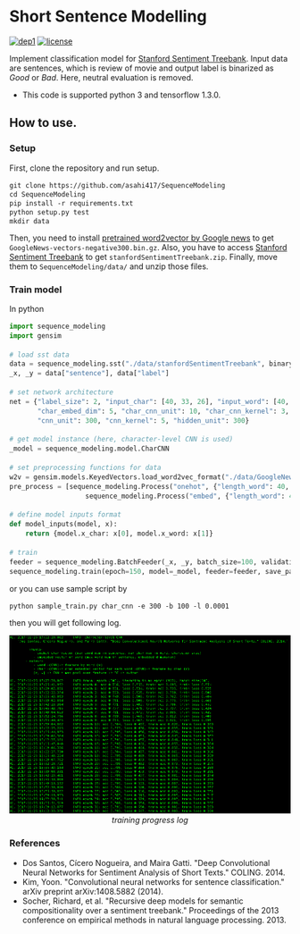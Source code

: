 # Short Sentence Modelling
[![dep1](https://img.shields.io/badge/Tensorflow-1.3+-blue.svg)](https://www.tensorflow.org/)
[![license](https://img.shields.io/badge/License-MIT-brightgreen.svg)](https://github.com/asahi417/SequenceModeling/blob/master/LICENSE)

Implement classification model for [Stanford Sentiment Treebank](https://nlp.stanford.edu/sentiment/index.html).
Input data are sentences, which is review of movie and output label is binarized as *Good* or *Bad*.
Here, neutral evaluation is removed.

- This code is supported python 3 and tensorflow 1.3.0.

## How to use.
### Setup
First, clone the repository and run setup.

```
git clone https://github.com/asahi417/SequenceModeling 
cd SequenceModeling
pip install -r requirements.txt
python setup.py test
mkdir data
```

Then, you need to install [pretrained word2vector by Google news](https://drive.google.com/uc?id=0B7XkCwpI5KDYNlNUTTlSS21pQmM&export=download)
to get `GoogleNews-vectors-negative300.bin.gz`.
Also, you have to access [Stanford Sentiment Treebank](https://nlp.stanford.edu/sentiment/index.html)
to get `stanfordSentimentTreebank.zip`. Finally, move them to `SequenceModeling/data/`
and unzip those files. 

### Train model
In python
```python
import sequence_modeling
import gensim
  
# load sst data
data = sequence_modeling.sst("./data/stanfordSentimentTreebank", binary=True, cut_off=2)
_x, _y = data["sentence"], data["label"]
  
# set network architecture
net = {"label_size": 2, "input_char": [40, 33, 26], "input_word": [40, 300],
       "char_embed_dim": 5, "char_cnn_unit": 10, "char_cnn_kernel": 3, "word_embed_dim": 30,
       "cnn_unit": 300, "cnn_kernel": 5, "hidden_unit": 300}
  
# get model instance (here, character-level CNN is used)
_model = sequence_modeling.model.CharCNN
  
# set preprocessing functions for data
w2v = gensim.models.KeyedVectors.load_word2vec_format("./data/GoogleNews-vectors-negative300.bin", binary=True)
pre_process = [sequence_modeling.Process("onehot", {"length_word": 40, "length_char": 33}), 
                   sequence_modeling.Process("embed", {"length_word": 40, "dim": w2v.vector_size, "model": w2v})]
  
# define model inputs format 
def model_inputs(model, x):
    return {model.x_char: x[0], model.x_word: x[1]}
  
# train
feeder = sequence_modeling.BatchFeeder(_x, _y, batch_size=100, validation=0.2, process=pre_process)
sequence_modeling.train(epoch=150, model=_model, feeder=feeder, save_path="./", model_inputs=model_inputs)
```

or you can use sample script by 
```
python sample_train.py char_cnn -e 300 -b 100 -l 0.0001
```
then you will get following log.
<p align="center">
  <img src="./img/learning.png" width="900">
  <br><i> training progress log</i>
</p>



### References
- Dos Santos, Cícero Nogueira, and Maira Gatti. "Deep Convolutional Neural Networks for Sentiment Analysis of Short Texts." COLING. 2014.
- Kim, Yoon. "Convolutional neural networks for sentence classification." arXiv preprint arXiv:1408.5882 (2014).
- Socher, Richard, et al. "Recursive deep models for semantic compositionality over a sentiment treebank." Proceedings of the 2013 conference on empirical methods in natural language processing. 2013.